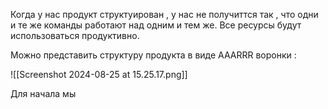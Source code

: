 Когда у нас продукт структуирован , у нас не получиттся так , что одни и те же команды работают над одним и тем же. Все ресурсы будут использоваться продуктивно. 

Можно представить структуру продукта в виде AAARRR воронки : 

![[Screenshot 2024-08-25 at 15.25.17.png]]

Для начала мы 